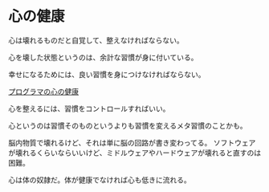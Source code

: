 # 心の健康

心は壊れるものだと自覚して、整えなければならない。

心を壊した状態というのは、余計な習慣が身に付いている。

幸せになるためには、良い習慣を身につけなければならない。

[プログラマの心の健康](https://www.hyuki.com/kokoro/)

心を整えるには、習慣をコントロールすればいい。

心というのは習慣そのものというよりも習慣を変えるメタ習慣のことかも。

脳内物質で壊れるけど、それは単に脳の回路が書き変わってる。
ソフトウェアが壊れるくらいならいいけど、ミドルウェアやハードウェアが壊れると直すのは困難。

心は体の奴隷だ。体が健康でなければ心も低きに流れる。
